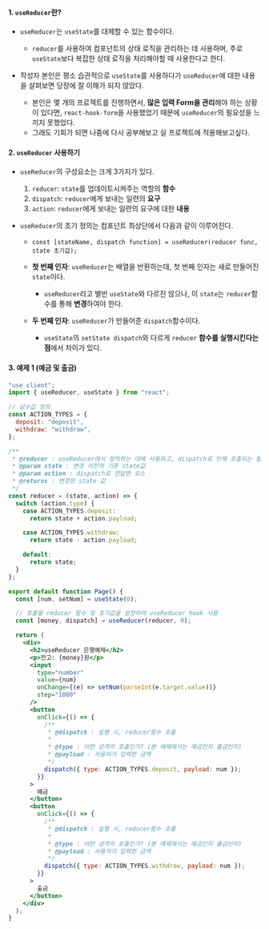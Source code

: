 
#### 1. `useReducer`란?

- `useReducer`는 `useState`를 대체할 수 있는 함수이다.
	- `reducer`를 사용하여 컴포넌트의 상태 로직을 관리하는 데 사용하며, 주로 `useState`보다 복잡한 상태 로직을 처리해야할 때 사용한다고 한다.
	
- 작성자 본인은 평소 습관적으로 `useState`를 사용하다가 `useReducer`에 대한 내용을 살펴보면 당장에 잘 이해가 되지 않았다.
	- 본인은 몇 개의 프로젝트를 진행하면서, **많은 입력 Form을 관리**해야 하는 상황이 있다면, `react-hook-form`을 사용했었기 때문에 `useReducer`의 필요성을 느끼지 못했었다.
	- 그래도 기회가 되면 나중에 다시 공부해보고 실 프로젝트에 적용해보고싶다.


#### 2. `useReducer` 사용하기

- `useReducer`의 구성요소는 크게 3가지가 있다.
	1. `reducer`: `state`를 업데이트시켜주는 역할의 **함수**
	2. `dispatch`: `reducer`에게 보내는 일련의 **요구**
	3. `action`: `reducer`에게 보내는 일련의 요구에 대한 **내용**

- `useReducer`의 초기 정의는 컴포넌트 최상단에서 다음과 같이 이루어진다.
	- `const [stateName, dispatch function] = useReducer(reducer func, state 초기값);`
	
	- **첫 번째 인자**: `useReducer`는 배열을 반환하는데, 첫 번째 인자는 새로 만들어진 `state`이다.
		- `useReducer`라고 별반 `useState`와 다르진 않으나, 이 `state`는 `reducer`함수를 통해 **변경**하여야 한다.

	- **두 번째 인자**: `useReducer`가 만들어준 `dispatch`함수이다.
		- `useState`의 `setState dispatch`와 다르게 `reducer` **함수를 실행시킨다는 점**에서 차이가 있다.


#### 3. 예제 1 (예금 및 출금)

```jsx
"use client";
import { useReducer, useState } from "react";

// 상수값 정의
const ACTION_TYPES = {
  deposit: "deposit",
  withdraw: "withdraw",
};

/**
 * @reducer : useReducer에서 정의하는 데에 사용하고, dispatch로 인해 호출되는 함수
 * @param state : 변경 이전의 기존 state값
 * @param action : dispatch로 전달한 요소
 * @returns : 변경된 state 값
 */
const reducer = (state, action) => {
  switch (action.type) {
    case ACTION_TYPES.deposit:
      return state + action.payload;

    case ACTION_TYPES.withdraw:
      return state - action.payload;

    default:
      return state;
  }
};

export default function Page() {
  const [num, setNum] = useState(0);

  // 호출될 reducer 함수 및 초기값을 설정하여 useReducer hook 사용
  const [money, dispatch] = useReducer(reducer, 0);

  return (
    <div>
      <h2>useReducer 은행예제</h2>
      <p>잔고: {money}원</p>
      <input
        type="number"
        value={num}
        onChange={(e) => setNum(parseInt(e.target.value))}
        step="1000"
      />
      <button
        onClick={() => {
          /**
           * @dispatch : 실행 시, reducer함수 호출
           *
           * @type : 어떤 성격의 호출인가? (본 예제에서는 예금인지 출금인지)
           * @payload : 사용자가 입력한 금액
           */
          dispatch({ type: ACTION_TYPES.deposit, payload: num });
        }}
      >
        예금
      </button>
      <button
        onClick={() => {
          /**
           * @dispatch : 실행 시, reducer함수 호출
           *
           * @type : 어떤 성격의 호출인가? (본 예제에서는 예금인지 출금인지)
           * @payload : 사용자가 입력한 금액
           */
          dispatch({ type: ACTION_TYPES.withdraw, payload: num });
        }}
      >
        출금
      </button>
    </div>
  );
}

```